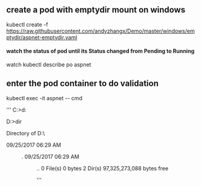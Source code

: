 ## create a pod with emptydir mount on windows
kubectl create -f https://raw.githubusercontent.com/andyzhangx/Demo/master/windows/emptydir/aspnet-emptydir.yaml
#### watch the status of pod until its Status changed from Pending to Running
watch kubectl describe po aspnet

## enter the pod container to do validation
kubectl exec -it aspnet -- cmd

'''
C:\>d:

D:\>dir

 Directory of D:\

09/25/2017  06:29 AM    <DIR>          .
09/25/2017  06:29 AM    <DIR>          ..
               0 File(s)              0 bytes
               2 Dir(s)  97,325,273,088 bytes free

'''
